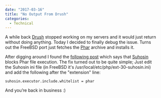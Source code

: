 ```yaml
---
date: "2017-03-16"
title: "No Output From Drush"
categories:
  - Technical
---
```


A while back [Drush](https://github.com/drush-ops/drush) stopped working on my servers and it would just return without doing anything. Today I decided to finally debug the issue. Turns out the FreeBSD port just fetches the [Phar](http://php.net/manual/en/phar.using.intro.php) archive and installs it.

After digging around I found the [following post](http://stackoverflow.com/questions/19925526/using-cli-to-use-phar-file-not-working) which says that [Suhosin](https://suhosin.org/stories/index.html) blocks Phar file execution. The fix turned out to be quite simple; Just edit the Suhosin ini file (in FreeBSD it's /usr/local/etc/php/ext-30-suhosin.ini) and add the following after the "extension" line:

```none
suhosin.executor.include.whitelist = phar
```

And you’re back in business :)
<!--more-->
